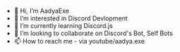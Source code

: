 - 👋 Hi, I’m AadyaExe
- 👀 I’m interested in Discord Devlopment
- 🌱 I’m currently learning Discord.js
- 💞️ I’m looking to collaborate on Discord's Bot, Self Bots
- 📫 How to reach me - via youtube/aadya.exe

<!---
AadyaExe/AadyaExe is a ✨ special ✨ repository because its `README.md` (this file) appears on your GitHub profile.
You can click the Preview link to take a look at your changes.
--->
